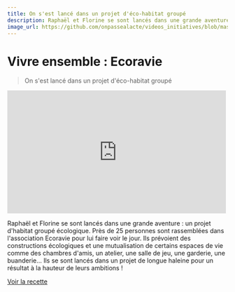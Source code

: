 ```yaml
---
title: On s'est lancé dans un projet d'éco-habitat groupé
description: Raphaël et Florine se sont lancés dans une grande aventure d'un projet d'habitat groupé écologique.
image_url: https://github.com/onpassealacte/videos_initiatives/blob/master/media/ecoravie.jpg
---
```


# Vivre ensemble : Ecoravie

> On s'est lancé dans un projet d'éco-habitat groupé

<iframe src="https://player.vimeo.com/video/123003196" width="500" height="281" frameborder="0" webkitallowfullscreen mozallowfullscreen allowfullscreen></iframe>

Raphaël et Florine se sont lancés dans une grande aventure : un projet d'habitat groupé écologique. Près de 25 personnes sont rassemblées dans l'association Ecoravie pour lui faire voir le jour. Ils prévoient des constructions écologiques et une mutualisation de certains espaces de vie comme des chambres d'amis, un atelier, une salle de jeu, une garderie, une buanderie... Ils se sont lancés dans un projet de longue haleine pour un résultat à la hauteur de leurs ambitions !

[Voir la recette](http://www.onpassealacte.fr/recettes_coup_de_coeur_en_savoir_plus.php?r=1792)



